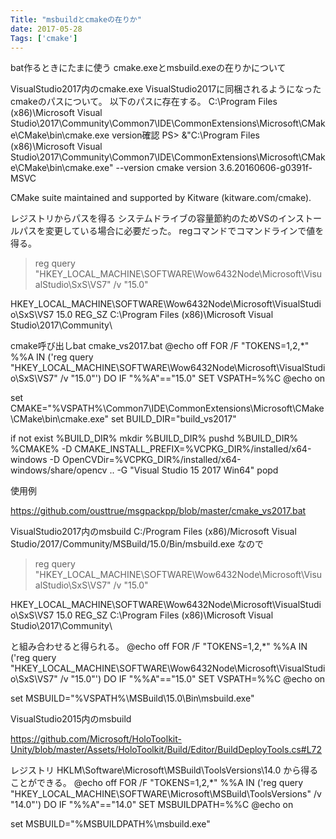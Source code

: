 ```yaml
---
Title: "msbuildとcmakeの在りか"
date: 2017-05-28
Tags: ['cmake']
---
```


bat作るときにたまに使う
cmake.exeとmsbuild.exeの在りかについて

VisualStudio2017内のcmake.exe
VisualStudio2017に同梱されるようになったcmakeのパスについて。
以下のパスに存在する。
C:\Program Files (x86)\Microsoft Visual Studio\2017\Community\Common7\IDE\CommonExtensions\Microsoft\CMake\CMake\bin\cmake.exe
version確認
PS> &"C:\Program Files (x86)\Microsoft Visual Studio\2017\Community\Common7\IDE\CommonExtensions\Microsoft\CMake\CMake\bin\cmake.exe" --version
cmake version 3.6.20160606-g0391f-MSVC

CMake suite maintained and supported by Kitware (kitware.com/cmake).

レジストリからパスを得る
システムドライブの容量節約のためVSのインストールパスを変更している場合に必要だった。
regコマンドでコマンドラインで値を得る。
> reg query "HKEY_LOCAL_MACHINE\SOFTWARE\Wow6432Node\Microsoft\VisualStudio\SxS\VS7" /v "15.0"

HKEY_LOCAL_MACHINE\SOFTWARE\Wow6432Node\Microsoft\VisualStudio\SxS\VS7
    15.0    REG_SZ    C:\Program Files (x86)\Microsoft Visual Studio\2017\Community\


cmake呼び出しbat
cmake_vs2017.bat
@echo off
FOR /F "TOKENS=1,2,*" %%A IN ('reg query "HKEY_LOCAL_MACHINE\SOFTWARE\Wow6432Node\Microsoft\VisualStudio\SxS\VS7" /v "15.0"') DO IF "%%A"=="15.0" SET VSPATH=%%C
@echo on

set CMAKE="%VSPATH%\Common7\IDE\CommonExtensions\Microsoft\CMake\CMake\bin\cmake.exe"
set BUILD_DIR="build_vs2017"

if not exist %BUILD_DIR% mkdir %BUILD_DIR%
pushd %BUILD_DIR%
%CMAKE% -D CMAKE_INSTALL_PREFIX=%VCPKG_DIR%/installed/x64-windows -D OpenCVDir=%VCPKG_DIR%/installed/x64-windows/share/opencv .. -G "Visual Studio 15 2017 Win64"
popd

使用例

https://github.com/ousttrue/msgpackpp/blob/master/cmake_vs2017.bat

VisualStudio2017内のmsbuild
C:/Program Files (x86)/Microsoft Visual Studio/2017/Community/MSBuild/15.0/Bin/msbuild.exe
なので
> reg query "HKEY_LOCAL_MACHINE\SOFTWARE\Wow6432Node\Microsoft\VisualStudio\SxS\VS7" /v "15.0"

HKEY_LOCAL_MACHINE\SOFTWARE\Wow6432Node\Microsoft\VisualStudio\SxS\VS7
    15.0    REG_SZ    C:\Program Files (x86)\Microsoft Visual Studio\2017\Community\


と組み合わせると得られる。
@echo off
FOR /F "TOKENS=1,2,*" %%A IN ('reg query "HKEY_LOCAL_MACHINE\SOFTWARE\Wow6432Node\Microsoft\VisualStudio\SxS\VS7" /v "15.0"') DO IF "%%A"=="15.0" SET VSPATH=%%C
@echo on

set MSBUILD="%VSPATH%\MSBuild\15.0\Bin\msbuild.exe"

VisualStudio2015内のmsbuild

https://github.com/Microsoft/HoloToolkit-Unity/blob/master/Assets/HoloToolkit/Build/Editor/BuildDeployTools.cs#L72

レジストリ
HKLM\Software\Microsoft\MSBuild\ToolsVersions\14.0
から得ることができる。
@echo off
FOR /F "TOKENS=1,2,*" %%A IN ('reg query "HKEY_LOCAL_MACHINE\SOFTWARE\Microsoft\MSBuild\ToolsVersions" /v "14.0"') DO IF "%%A"=="14.0" SET MSBUILDPATH=%%C
@echo on

set MSBUILD="%MSBUILDPATH%\msbuild.exe"

